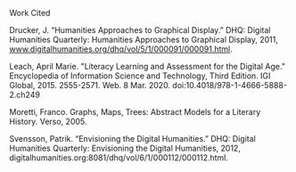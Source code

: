 Work Cited

Drucker, J. “Humanities Approaches to Graphical Display.” DHQ: Digital Humanities Quarterly: Humanities Approaches to Graphical Display, 2011, www.digitalhumanities.org/dhq/vol/5/1/000091/000091.html. 

Leach, April Marie. "Literacy Learning and Assessment for the Digital Age." Encyclopedia of Information Science and Technology, Third Edition. IGI Global, 2015. 2555-2571. Web. 8 Mar. 2020. doi:10.4018/978-1-4666-5888-2.ch249  

Moretti, Franco. Graphs, Maps, Trees: Abstract Models for a Literary History. Verso, 2005. 

Svensson, Patrik. “Envisioning the Digital Humanities.” DHQ: Digital Humanities Quarterly: Envisioning the Digital Humanities, 2012, digitalhumanities.org:8081/dhq/vol/6/1/000112/000112.html. 

  

